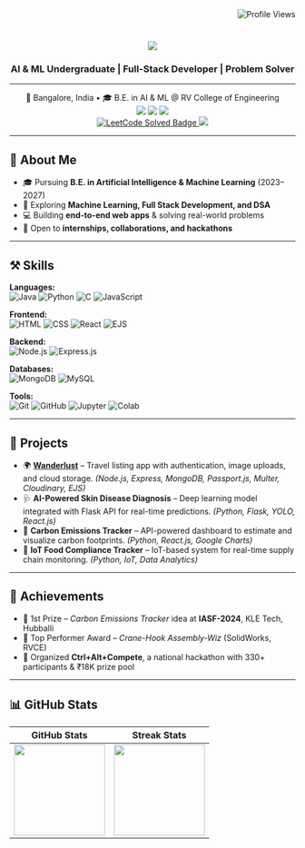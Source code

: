 <div align="right">
    <img src="https://komarev.com/ghpvc/?username=rajvineet968&style=flat&color=blue" alt="Profile Views">
</div>

<h1 align="center">
    <img src="https://readme-typing-svg.herokuapp.com/?font=Righteous&size=35&center=true&vCenter=true&width=600&height=70&duration=4000&lines=Hi+There!+👋;+I'm+Vineet+Raj!;" />
</h1>

<h3 align="center">AI & ML Undergraduate | Full-Stack Developer | Problem Solver</h3>

---

<div align="center"> 
📍 Bangalore, India • 🎓 B.E. in AI & ML @ RV College of Engineering  
</div>

<div align="center">
<a href="https://linkedin.com/in/vineet-raj-589b11298"><img src="https://img.shields.io/badge/LinkedIn-Vineet%20Raj-blue?logo=linkedin&logoColor=white"></a>
<a href="https://github.com/rajvineet968"><img src="https://img.shields.io/badge/GitHub-rajvineet968-black?logo=github&logoColor=white"></a>
<a href="mailto:rajvineet968@gmail.com"><img src="https://img.shields.io/badge/Email-rajvineet968%40gmail.com-red?logo=gmail&logoColor=white"></a>
 <div>
    <a href="https://leetcode.com/u/rajvineet968" target="_blank">
    <img src="https://img.shields.io/badge/dynamic/json?style=flat&labelColor=black&color=%23ffa116&label=Solved&query=solved&url=https%3A%2F%2Fleetcode-badge.vercel.app%2Fapi%2Fusers%2Frajvineet968&logo=leetcode&logoColor=yellow" alt="LeetCode Solved Badge" />
<a href="https://leetcode.com/u/rajvineet968"><img src="https://img.shields.io/badge/LeetCode-rajvineet968-orange?logo=leetcode&logoColor=yellow"></a>
</a>
 </div>
</div>

---

## 🚀 About Me
- 🎓 Pursuing **B.E. in Artificial Intelligence & Machine Learning** (2023–2027)  
- 🌱 Exploring **Machine Learning, Full Stack Development, and DSA**  
- 💻 Building **end-to-end web apps** & solving real-world problems  
- 🤝 Open to **internships, collaborations, and hackathons**  

---

## ⚒️ Skills

**Languages:**  
![Java](https://img.shields.io/badge/Java-blue?logo=java) 
![Python](https://img.shields.io/badge/Python-white?logo=python) 
![C](https://img.shields.io/badge/C-lightgrey?logo=c) 
![JavaScript](https://img.shields.io/badge/JavaScript-grey?logo=javascript)

**Frontend:**  
![HTML](https://img.shields.io/badge/HTML5-grey?logo=html5) 
![CSS](https://img.shields.io/badge/CSS3-blue?logo=css3) 
![React](https://img.shields.io/badge/React-grey?logo=react) 
![EJS](https://img.shields.io/badge/EJS-red)

**Backend:**  
![Node.js](https://img.shields.io/badge/Node.js-grey?logo=node.js) 
![Express.js](https://img.shields.io/badge/Express.js-black?logo=express)

**Databases:**  
![MongoDB](https://img.shields.io/badge/MongoDB-white?logo=mongodb) 
![MySQL](https://img.shields.io/badge/MySQL-white?logo=mysql)

**Tools:**  
![Git](https://img.shields.io/badge/Git-white?logo=git) 
![GitHub](https://img.shields.io/badge/GitHub-black?logo=github) 
![Jupyter](https://img.shields.io/badge/Jupyter-white?logo=jupyter) 
![Colab](https://img.shields.io/badge/Google%20Colab-white?logo=googlecolab)

---

## 📂 Projects
- 🌍 **[Wanderlust](https://wanderlust-iir5.onrender.com)** – Travel listing app with authentication, image uploads, and cloud storage. *(Node.js, Express, MongoDB, Passport.js, Multer, Cloudinary, EJS)*  
- 🩺 **AI-Powered Skin Disease Diagnosis** – Deep learning model integrated with Flask API for real-time predictions. *(Python, Flask, YOLO, React.js)*  
- 🌱 **Carbon Emissions Tracker** – API-powered dashboard to estimate and visualize carbon footprints. *(Python, React.js, Google Charts)*  
- 🍴 **IoT Food Compliance Tracker** – IoT-based system for real-time supply chain monitoring. *(Python, IoT, Data Analytics)*  

---

## 🥇 Achievements
- 🥇 1st Prize – *Carbon Emissions Tracker* idea at **IASF-2024**, KLE Tech, Hubballi  
- 🏅 Top Performer Award – *Crane-Hook Assembly-Wiz* (SolidWorks, RVCE)  
- 🎤 Organized **Ctrl+Alt+Compete**, a national hackathon with 330+ participants & ₹18K prize pool  

---

## 📊 GitHub Stats  

| GitHub Stats | Streak Stats |
|--------------|--------------|
| <img src="https://github-readme-stats.vercel.app/api?username=rajvineet968&show_icons=true&theme=dark" height="160px"/> | <img src="https://github-readme-stats.vercel.app/api?username=rajvineet968&show_icons=true&theme=dark&count_private=true&include_all_commits=true" height="160px"/> |




